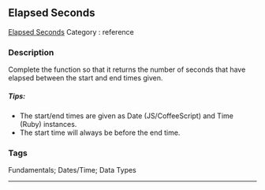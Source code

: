 ## Elapsed Seconds
[Elapsed Seconds](https://www.codewars.com/kata/elapsed-seconds)
Category : reference

### Description
Complete the function so that it returns the number of seconds that have elapsed between the start and end times given.  

##### Tips:
- The start/end times are given as Date (JS/CoffeeScript) and Time (Ruby) instances.  
- The start time will always be before the end time.

### Tags
Fundamentals; Dates/Time; Data Types

- - -

